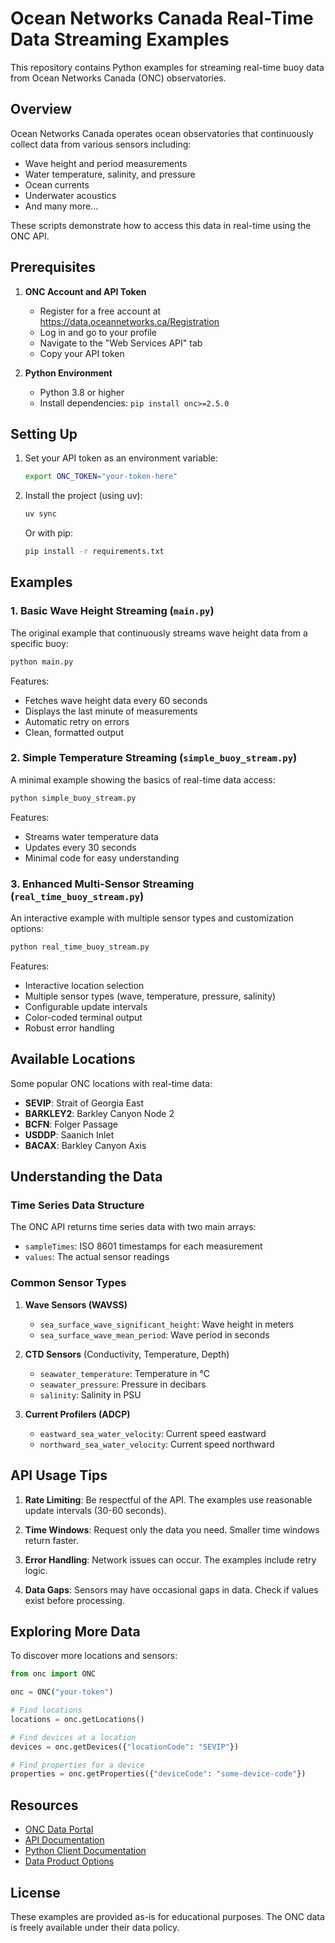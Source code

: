 # Ocean Networks Canada Real-Time Data Streaming Examples

This repository contains Python examples for streaming real-time buoy data from Ocean Networks Canada (ONC) observatories.

## Overview

Ocean Networks Canada operates ocean observatories that continuously collect data from various sensors including:

- Wave height and period measurements
- Water temperature, salinity, and pressure
- Ocean currents
- Underwater acoustics
- And many more...

These scripts demonstrate how to access this data in real-time using the ONC API.

## Prerequisites

1. **ONC Account and API Token**

   - Register for a free account at https://data.oceannetworks.ca/Registration
   - Log in and go to your profile
   - Navigate to the "Web Services API" tab
   - Copy your API token

2. **Python Environment**
   - Python 3.8 or higher
   - Install dependencies: `pip install onc>=2.5.0`

## Setting Up

1. Set your API token as an environment variable:

   ```bash
   export ONC_TOKEN="your-token-here"
   ```

2. Install the project (using uv):

   ```bash
   uv sync
   ```

   Or with pip:

   ```bash
   pip install -r requirements.txt
   ```

## Examples

### 1. Basic Wave Height Streaming (`main.py`)

The original example that continuously streams wave height data from a specific buoy:

```bash
python main.py
```

Features:

- Fetches wave height data every 60 seconds
- Displays the last minute of measurements
- Automatic retry on errors
- Clean, formatted output

### 2. Simple Temperature Streaming (`simple_buoy_stream.py`)

A minimal example showing the basics of real-time data access:

```bash
python simple_buoy_stream.py
```

Features:

- Streams water temperature data
- Updates every 30 seconds
- Minimal code for easy understanding

### 3. Enhanced Multi-Sensor Streaming (`real_time_buoy_stream.py`)

An interactive example with multiple sensor types and customization options:

```bash
python real_time_buoy_stream.py
```

Features:

- Interactive location selection
- Multiple sensor types (wave, temperature, pressure, salinity)
- Configurable update intervals
- Color-coded terminal output
- Robust error handling

## Available Locations

Some popular ONC locations with real-time data:

- **SEVIP**: Strait of Georgia East
- **BARKLEY2**: Barkley Canyon Node 2
- **BCFN**: Folger Passage
- **USDDP**: Saanich Inlet
- **BACAX**: Barkley Canyon Axis

## Understanding the Data

### Time Series Data Structure

The ONC API returns time series data with two main arrays:

- `sampleTimes`: ISO 8601 timestamps for each measurement
- `values`: The actual sensor readings

### Common Sensor Types

1. **Wave Sensors (WAVSS)**

   - `sea_surface_wave_significant_height`: Wave height in meters
   - `sea_surface_wave_mean_period`: Wave period in seconds

2. **CTD Sensors** (Conductivity, Temperature, Depth)

   - `seawater_temperature`: Temperature in °C
   - `seawater_pressure`: Pressure in decibars
   - `salinity`: Salinity in PSU

3. **Current Profilers (ADCP)**
   - `eastward_sea_water_velocity`: Current speed eastward
   - `northward_sea_water_velocity`: Current speed northward

## API Usage Tips

1. **Rate Limiting**: Be respectful of the API. The examples use reasonable update intervals (30-60 seconds).

2. **Time Windows**: Request only the data you need. Smaller time windows return faster.

3. **Error Handling**: Network issues can occur. The examples include retry logic.

4. **Data Gaps**: Sensors may have occasional gaps in data. Check if values exist before processing.

## Exploring More Data

To discover more locations and sensors:

```python
from onc import ONC

onc = ONC("your-token")

# Find locations
locations = onc.getLocations()

# Find devices at a location
devices = onc.getDevices({"locationCode": "SEVIP"})

# Find properties for a device
properties = onc.getProperties({"deviceCode": "some-device-code"})
```

## Resources

- [ONC Data Portal](https://data.oceannetworks.ca)
- [API Documentation](https://wiki.oceannetworks.ca/display/O2A/Oceans+3.0+API+Home)
- [Python Client Documentation](https://oceannetworkscanada.github.io/api-python-client/)
- [Data Product Options](https://wiki.oceannetworks.ca/display/DP/Data+Product+Options)

## License

These examples are provided as-is for educational purposes. The ONC data is freely available under their data policy.
